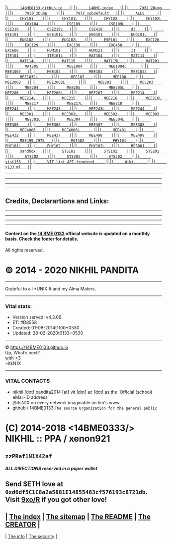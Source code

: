 [   |`| 	14BME0133.github.io	  |`|   ](	https://14BME0133.github.io/14BME0133.github.io	)
[   |`| 	14BME-index	  |`|   ](	https://14BME0133.github.io/14BME-index	)
[   |`| 	7932_ZDump	  |`|   ](	https://14BME0133.github.io/7932_ZDump	)
[   |`| 	7950_zDump	  |`|   ](	https://14BME0133.github.io/7950_zDump	)
[   |`| 	7972_subdefault	  |`|   ](	https://14BME0133.github.io/7972_subdefault	)
[   |`| 	ALLS	  |`|   ](	https://14BME0133.github.io/ALLS	)
[   |`| 	CHY101	  |`|   ](	https://14BME0133.github.io/CHY101	)
[   |`| 	CHY101L	  |`|   ](	https://14BME0133.github.io/CHY101L	)
[   |`| 	CHY102	  |`|   ](	https://14BME0133.github.io/CHY102	)
[   |`| 	CHY102L	  |`|   ](	https://14BME0133.github.io/CHY102L	)
[   |`| 	CHY104	  |`|   ](	https://14BME0133.github.io/CHY104	)
[   |`| 	CSE109	  |`|   ](	https://14BME0133.github.io/CSE109	)
[   |`| 	CSE109L	  |`|   ](	https://14BME0133.github.io/CSE109L	)
[   |`| 	CSE219	  |`|   ](	https://14BME0133.github.io/CSE219	)
[   |`| 	CSE219L	  |`|   ](	https://14BME0133.github.io/CSE219L	)
[   |`| 	CSE418 	  |`|   ](	https://14BME0133.github.io/CSE418	)
[   |`| 	d3	  |`|   ](	https://14BME0133.github.io/d3	)
[   |`| 	EEE101	  |`|   ](	https://14BME0133.github.io/EEE101	)
[   |`| 	EEE101L	  |`|   ](	https://14BME0133.github.io/EEE101L	)
[   |`| 	ENG101	  |`|   ](	https://14BME0133.github.io/ENG101	)
[   |`| 	ENG101L	  |`|   ](	https://14BME0133.github.io/ENG101L	)
[   |`| 	ENG102	  |`|   ](	https://14BME0133.github.io/ENG102	)
[   |`| 	ENG102L	  |`|   ](	https://14BME0133.github.io/ENG102L	)
[   |`| 	ESP101	  |`|   ](	https://14BME0133.github.io/ESP101	)
[   |`| 	EXC120	  |`|   ](	https://14BME0133.github.io/EXC120	)
[   |`| 	EXC129	  |`|   ](	https://14BME0133.github.io/EXC129	)
[   |`| 	EXC138	  |`|   ](	https://14BME0133.github.io/EXC138	)
[   |`| 	EXC458	  |`|   ](	https://14BME0133.github.io/EXC458	)
[   |`| 	EXC666	  |`|   ](	https://14BME0133.github.io/EXC666	)
[   |`| 	HUM101	  |`|   ](	https://14BME0133.github.io/HUM101	)
[   |`| 	HUM121	  |`|   ](	https://14BME0133.github.io/HUM121	)
[   |`| 	IT	  |`|   ](	https://14BME0133.github.io/IT	)
[   |`| 	ITE101	  |`|   ](	https://14BME0133.github.io/ITE101	)
[   |`| 	ITE101L	  |`|   ](	https://14BME0133.github.io/ITE101L	)
[   |`| 	MAT104	  |`|   ](	https://14BME0133.github.io/MAT104	)
[   |`| 	MAT114	  |`|   ](	https://14BME0133.github.io/MAT114	)
[   |`| 	MAT114L	  |`|   ](	https://14BME0133.github.io/MAT114L	)
[   |`| 	MAT115	  |`|   ](	https://14BME0133.github.io/MAT115	)
[   |`| 	MAT115L	  |`|   ](	https://14BME0133.github.io/MAT115L	)
[   |`| 	MAT201	  |`|   ](	https://14BME0133.github.io/MAT201	)
[   |`| 	MAT205	  |`|   ](	https://14BME0133.github.io/MAT205	)
[   |`| 	MEE1004	  |`|   ](	https://14BME0133.github.io/MEE1004	)
[   |`| 	MEE1004L	  |`|   ](	https://14BME0133.github.io/MEE1004L	)
[   |`| 	MEE1005	  |`|   ](	https://14BME0133.github.io/MEE1005	)
[   |`| 	MEE102	  |`|   ](	https://14BME0133.github.io/MEE102	)
[   |`| 	MEE103	  |`|   ](	https://14BME0133.github.io/MEE103	)
[   |`| 	MEE1032	  |`|   ](	https://14BME0133.github.io/MEE1032	)
[   |`| 	MEE1032L	  |`|   ](	https://14BME0133.github.io/MEE1032L	)
[   |`| 	MEE107	  |`|   ](	https://14BME0133.github.io/MEE107	)
[   |`| 	MEE108	  |`|   ](	https://14BME0133.github.io/MEE108	)
[   |`| 	MEE2002	  |`|   ](	https://14BME0133.github.io/MEE2002	)
[   |`| 	MEE2002L	  |`|   ](	https://14BME0133.github.io/MEE2002L	)
[   |`| 	MEE202	  |`|   ](	https://14BME0133.github.io/MEE202	)
[   |`| 	MEE203	  |`|   ](	https://14BME0133.github.io/MEE203	)
[   |`| 	MEE204	  |`|   ](	https://14BME0133.github.io/MEE204	)
[   |`| 	MEE205	  |`|   ](	https://14BME0133.github.io/MEE205	)
[   |`| 	MEE205L	  |`|   ](	https://14BME0133.github.io/MEE205L	)
[   |`| 	MEE206	  |`|   ](	https://14BME0133.github.io/MEE206	)
[   |`| 	MEE206L	  |`|   ](	https://14BME0133.github.io/MEE206L	)
[   |`| 	MEE207	  |`|   ](	https://14BME0133.github.io/MEE207	)
[   |`| 	MEE214	  |`|   ](	https://14BME0133.github.io/MEE214	)
[   |`| 	MEE214L	  |`|   ](	https://14BME0133.github.io/MEE214L	)
[   |`| 	MEE215	  |`|   ](	https://14BME0133.github.io/MEE215	)
[   |`| 	MEE216	  |`|   ](	https://14BME0133.github.io/MEE216	)
[   |`| 	MEE216L	  |`|   ](	https://14BME0133.github.io/MEE216L	)
[   |`| 	MEE217	  |`|   ](	https://14BME0133.github.io/MEE217	)
[   |`| 	MEE217L	  |`|   ](	https://14BME0133.github.io/MEE217L	)
[   |`| 	MEE218	  |`|   ](	https://14BME0133.github.io/MEE218	)
[   |`| 	MEE241	  |`|   ](	https://14BME0133.github.io/MEE241	)
[   |`| 	MEE243	  |`|   ](	https://14BME0133.github.io/MEE243	)
[   |`| 	MEE243L	  |`|   ](	https://14BME0133.github.io/MEE243L	)
[   |`| 	MEE244	  |`|   ](	https://14BME0133.github.io/MEE244	)
[   |`| 	MEE301	  |`|   ](	https://14BME0133.github.io/MEE301	)
[   |`| 	MEE301L	  |`|   ](	https://14BME0133.github.io/MEE301L	)
[   |`| 	MEE302	  |`|   ](	https://14BME0133.github.io/MEE302	)
[   |`| 	MEE303	  |`|   ](	https://14BME0133.github.io/MEE303	)
[   |`| 	MEE303L	  |`|   ](	https://14BME0133.github.io/MEE303L	)
[   |`| 	MEE304	  |`|   ](	https://14BME0133.github.io/MEE304	)
[   |`| 	MEE304L	  |`|   ](	https://14BME0133.github.io/MEE304L	)
[   |`| 	MEE305	  |`|   ](	https://14BME0133.github.io/MEE305	)
[   |`| 	MEE306	  |`|   ](	https://14BME0133.github.io/MEE306	)
[   |`| 	MEE307	  |`|   ](	https://14BME0133.github.io/MEE307	)
[   |`| 	MEE308	  |`|   ](	https://14BME0133.github.io/MEE308	)
[   |`| 	MEE4006	  |`|   ](	https://14BME0133.github.io/MEE4006	)
[   |`| 	MEE4006L	  |`|   ](	https://14BME0133.github.io/MEE4006L	)
[   |`| 	MEE401	  |`|   ](	https://14BME0133.github.io/MEE401	)
[   |`| 	MEE432	  |`|   ](	https://14BME0133.github.io/MEE432	)
[   |`| 	MEE437	  |`|   ](	https://14BME0133.github.io/MEE437	)
[   |`| 	MEE498	  |`|   ](	https://14BME0133.github.io/MEE498	)
[   |`| 	MEE499	  |`|   ](	https://14BME0133.github.io/MEE499	)
[   |`| 	MEE499_7975	  |`|   ](	https://14BME0133.github.io/MEE499_7975	)
[   |`| 	MGT402	  |`|   ](	https://14BME0133.github.io/MGT402	)
[   |`| 	PHY101	  |`|   ](	https://14BME0133.github.io/PHY101	)
[   |`| 	PHY101L	  |`|   ](	https://14BME0133.github.io/PHY101L	)
[   |`| 	PHY102	  |`|   ](	https://14BME0133.github.io/PHY102	)
[   |`| 	PHY102L	  |`|   ](	https://14BME0133.github.io/PHY102L	)
[   |`| 	RES001	  |`|   ](	https://14BME0133.github.io/RES001	)
[   |`| 	sandbox	  |`|   ](	https://14BME0133.github.io/sandbox	)
[   |`| 	STS101	  |`|   ](	https://14BME0133.github.io/STS101	)
[   |`| 	STS102	  |`|   ](	https://14BME0133.github.io/STS102	)
[   |`| 	STS201	  |`|   ](	https://14BME0133.github.io/STS201	)
[   |`| 	STS202	  |`|   ](	https://14BME0133.github.io/STS202	)
[   |`| 	STS301	  |`|   ](	https://14BME0133.github.io/STS301	)
[   |`| 	STS302	  |`|   ](	https://14BME0133.github.io/STS302	)
[   |`| 	stst133	  |`|   ](	https://14BME0133.github.io/stst133	)
[   |`| 	VIT-list-API-frontend	  |`|   ](	https://14BME0133.github.io/VIT-list-API-frontend	)
[   |`| 	Wiki	  |`|   ](	https://14BME0133.github.io/Wiki	)
[   |`| 	x133.ml	  |`|   ](	https://14BME0133.github.io/x133.ml	)
				
				

				
				


<hr />
<hr />
<hr />
<hr />

<h2 id="credits-declarartions-and-links">Credits, Declarartions and Links: </h2>

<hr />
<hr />
<hr />
<hr />

<h4 id="content-on-the-14-bme-0133-official-website-is-updated-on-a-tri-monthly-basis-check-the-footer-for-details">Content on the <a href="http://14bme0133.github.io">14 BME 0133</a> official website is updated on a monthly basis. Check the footer for details.</h4>

<p>All rights reserved.</p>

<h1 id="2014-nikhil-pandita">© 2014 - 2020 NIKHIL PANDITA</h1>

<hr />

<p>Grateful to all *UNIX # and my Alma Maters.</p>

<hr />

<h3 id="vital-stats">Vital stats:</h3>

<ul>
  <li>Version served: v4.3.06.</li>
  <li>ET: #D8558</li>
  <li>Created: 01-08-2014t1100+0530</li>
  <li>Updated: 28-02-2020t0133+0530</li>
</ul>

<hr />

<p>© <a href="https://14BME0133.github.io">https://14BME0133.github.io</a> 
<br />Up, What’s next?<br />with &lt;3<br />~itsN1X</p>


---


### VITAL CONTACTS


- nikhil [dot] pandita2014 [at] vit [dot] ac [dot] as the 'Official (school) eMail-iD address`
- @itsN1X on every network imaginable on tim's www
- github / 14BME0133 `The source Organization for the general public `


# (C) 2014-2018 <14BME0333/> NIKHIL :: PPA / xenon921
## `zzPRaf1N1X42af`


##### ALL DIRECTIONS reserved in a paper wallet
Send $ETH love at `0xd6df5C1C8a2a5881E14855463cf576193c8721db`.  
Visit [9xo/R](https://9xo.github.io/R/teb) if you got other love!
---
|  [The index](index.md)  |  [The sitemap](sitemap.md)  |  [The README](README.md) |  [The CREATOR](https://google.com/search?q=itsN1X) |
---
|  [The info](info.md)  |  [The security](security.md)  |
